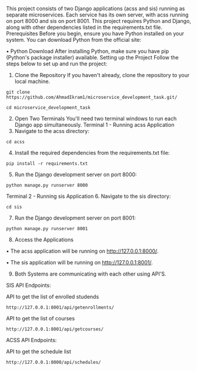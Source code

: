 This project consists of two Django applications (acss and sis) running as separate microservices. Each service has its own server, with acss running on port 8000 and sis on port 8001. This project requires Python and Django, along with other dependencies listed in the requirements.txt file.
Prerequisites
Before you begin, ensure you have Python installed on your system. You can download Python from the official site:

•	Python Download
After installing Python, make sure you have pip (Python's package installer) available.
Setting up the Project
Follow the steps below to set up and run the project:

1. Clone the Repository
If you haven't already, clone the repository to your local machine.

```
git clone https://github.com/AhmadIkram1/microservice_development_task.git/
```

```
cd microservice_development_task
```

2. Open Two Terminals
You'll need two terminal windows to run each Django app simultaneously.
Terminal 1 - Running acss Application
3.	Navigate to the acss directory:
```
cd acss
```

4.	Install the required dependencies from the requirements.txt file:
```   
pip install -r requirements.txt
```
5.	Run the Django development server on port 8000:
```   
python manage.py runserver 8000
```
Terminal 2 - Running sis Application
6.	Navigate to the sis directory:
```
cd sis
```
7.	Run the Django development server on port 8001:
```
python manage.py runserver 8001
```
8. Access the Applications
   
•	The acss application will be running on http://127.0.0.1:8000/.

•	The sis application will be running on http://127.0.0.1:8001/.

9. Both Systems are communicating with each other using API'S.

SIS API Endpoints:

API to get the list of enrolled studends

```
http://127.0.0.1:8001/api/getenrollments/

```

API to get the list of courses

```
http://127.0.0.1:8001/api/getcourses/

```

ACSS API Endpoints:

API to get the schedule list

```
http://127.0.0.1:8000/api/schedules/

```